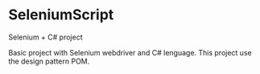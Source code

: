 # SeleniumScript
Selenium + C# project

Basic project with Selenium webdriver and C# lenguage.
This project use the design pattern POM.
